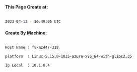 
   
#### This Page Create at:

```bash

2023-04-13 - 10:49:05 UTC

```

#### Create By Machine:

```bash

Host Name : fv-az447-318

platform  : Linux-5.15.0-1035-azure-x86_64-with-glibc2.35

Ip Local  : 10.1.0.4

```

